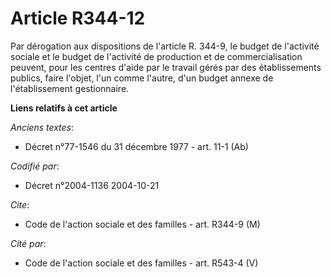 # Article R344-12

Par dérogation aux dispositions de l'article R. 344-9, le budget de l'activité sociale et le budget de l'activité de
production et de commercialisation peuvent, pour les centres d'aide par le travail gérés par des établissements publics,
faire l'objet, l'un comme l'autre, d'un budget annexe de l'établissement gestionnaire.

**Liens relatifs à cet article**

_Anciens textes_:

  - Décret n°77-1546 du 31 décembre 1977 - art. 11-1 (Ab)

_Codifié par_:

  - Décret n°2004-1136 2004-10-21

_Cite_:

  - Code de l'action sociale et des familles - art. R344-9 (M)

_Cité par_:

  - Code de l'action sociale et des familles - art. R543-4 (V)
